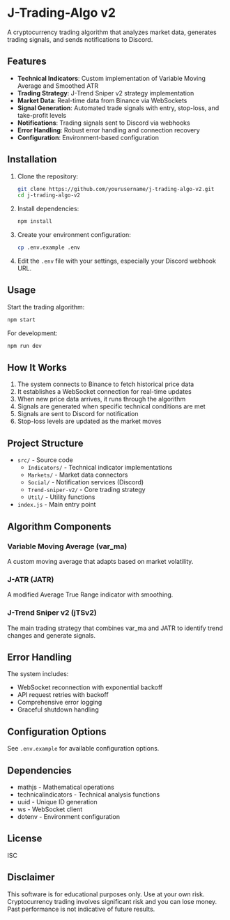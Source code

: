 # J-Trading-Algo v2

A cryptocurrency trading algorithm that analyzes market data, generates trading signals, and sends notifications to Discord.

## Features

- **Technical Indicators**: Custom implementation of Variable Moving Average and Smoothed ATR
- **Trading Strategy**: J-Trend Sniper v2 strategy implementation
- **Market Data**: Real-time data from Binance via WebSockets
- **Signal Generation**: Automated trade signals with entry, stop-loss, and take-profit levels
- **Notifications**: Trading signals sent to Discord via webhooks
- **Error Handling**: Robust error handling and connection recovery
- **Configuration**: Environment-based configuration

## Installation

1. Clone the repository:
   ```bash
   git clone https://github.com/yourusername/j-trading-algo-v2.git
   cd j-trading-algo-v2
   ```

2. Install dependencies:
   ```bash
   npm install
   ```

3. Create your environment configuration:
   ```bash
   cp .env.example .env
   ```
   
4. Edit the `.env` file with your settings, especially your Discord webhook URL.

## Usage

Start the trading algorithm:

```bash
npm start
```

For development:

```bash
npm run dev
```

## How It Works

1. The system connects to Binance to fetch historical price data
2. It establishes a WebSocket connection for real-time updates
3. When new price data arrives, it runs through the algorithm
4. Signals are generated when specific technical conditions are met
5. Signals are sent to Discord for notification
6. Stop-loss levels are updated as the market moves

## Project Structure

- `src/` - Source code
  - `Indicators/` - Technical indicator implementations
  - `Markets/` - Market data connectors
  - `Social/` - Notification services (Discord)
  - `Trend-sniper-v2/` - Core trading strategy
  - `Util/` - Utility functions
- `index.js` - Main entry point

## Algorithm Components

### Variable Moving Average (var_ma)

A custom moving average that adapts based on market volatility.

### J-ATR (JATR)

A modified Average True Range indicator with smoothing.

### J-Trend Sniper v2 (jTSv2)

The main trading strategy that combines var_ma and JATR to identify trend changes and generate signals.

## Error Handling

The system includes:

- WebSocket reconnection with exponential backoff
- API request retries with backoff
- Comprehensive error logging
- Graceful shutdown handling

## Configuration Options

See `.env.example` for available configuration options.

## Dependencies

- mathjs - Mathematical operations
- technicalindicators - Technical analysis functions
- uuid - Unique ID generation
- ws - WebSocket client
- dotenv - Environment configuration

## License

ISC

## Disclaimer

This software is for educational purposes only. Use at your own risk. Cryptocurrency trading involves significant risk and you can lose money. Past performance is not indicative of future results.
